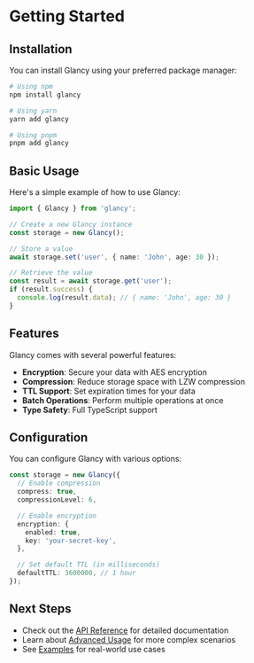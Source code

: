 # Getting Started

## Installation

You can install Glancy using your preferred package manager:

```bash
# Using npm
npm install glancy

# Using yarn
yarn add glancy

# Using pnpm
pnpm add glancy
```

## Basic Usage

Here's a simple example of how to use Glancy:

```typescript
import { Glancy } from 'glancy';

// Create a new Glancy instance
const storage = new Glancy();

// Store a value
await storage.set('user', { name: 'John', age: 30 });

// Retrieve the value
const result = await storage.get('user');
if (result.success) {
  console.log(result.data); // { name: 'John', age: 30 }
}
```

## Features

Glancy comes with several powerful features:

- **Encryption**: Secure your data with AES encryption
- **Compression**: Reduce storage space with LZW compression
- **TTL Support**: Set expiration times for your data
- **Batch Operations**: Perform multiple operations at once
- **Type Safety**: Full TypeScript support

## Configuration

You can configure Glancy with various options:

```typescript
const storage = new Glancy({
  // Enable compression
  compress: true,
  compressionLevel: 6,

  // Enable encryption
  encryption: {
    enabled: true,
    key: 'your-secret-key',
  },

  // Set default TTL (in milliseconds)
  defaultTTL: 3600000, // 1 hour
});
```

## Next Steps

- Check out the [API Reference](/api/) for detailed documentation
- Learn about [Advanced Usage](/guide/advanced) for more complex scenarios
- See [Examples](/examples/) for real-world use cases
